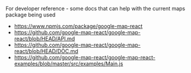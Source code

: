 For developer reference - some docs that can help with the current maps package being used

- https://www.npmjs.com/package/google-map-react
- https://github.com/google-map-react/google-map-react/blob/HEAD/API.md
- https://github.com/google-map-react/google-map-react/blob/HEAD/DOC.md
- https://github.com/google-map-react/google-map-react-examples/blob/master/src/examples/Main.js
